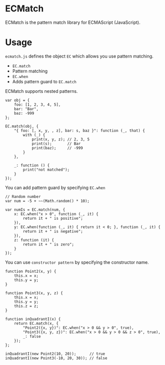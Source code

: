 ECMatch
========

ECMatch is the pattern match library for ECMAScript (JavaScript).

Usage
=====

`ecmatch.js` defines the object `EC` which allows you use pattern matching.

* `EC.match`
 * Pattern matching
* `EC.when`
 * Adds pattern guard to `EC.match`

ECMatch supports nested patterns.

    var obj = {
        foo: [1, 2, 3, 4, 5],
        bar: "Bar",
        baz: -999
    };

    EC.match(obj, {
        "{ foo: [, x, y, , z], bar: s, baz }": function (_, that) {
            with (_) {
                print(x, y, z); // 2, 3, 5
                print(s);       // Bar
                print(baz);     // -999
            }
        },

        _: function () {
            print("not matched");
        }
    });

You can add pattern guard by specifying `EC.when`

    // Random number
    var num = -5 + ~~(Math.random() * 10);

    var numIs = EC.match(num, {
        x: EC.when("x > 0", function (_, it) {
            return it + " is positive";
        }),
        y: EC.when(function (_, it) { return it < 0; }, function (_, it) {
            return it + " is negative";
        }),
        z: function (it) {
            return it + " is zero";
        }
    });

You can use `constructor pattern` by specifying the constructor name.

    function Point2(x, y) {
        this.x = x;
        this.y = y;
    }
    
    function Point3(x, y, z) {
        this.x = x;
        this.y = y;
        this.z = z;
    }
    
    function inQuadrantI(x) {
        return EC.match(x, {
            "Point2({x, y})": EC.when("x > 0 && y > 0", true),
            "Point3({x, y, z})": EC.when("x > 0 && y > 0 && z > 0", true),
            _: false
        });
    };
    
    inQuadrantI(new Point2(10, 20));      // true
    inQuadrantI(new Point3(-10, 20, 30)); // false
